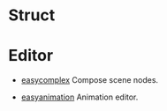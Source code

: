 # Struct

# Editor

* [easycomplex](editor/easycomplex/index.md) 
Compose scene nodes.

* [easyanimation](editor/easyanimation/index.md) 
Animation editor.
